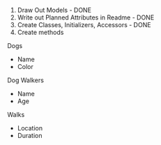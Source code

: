 1. Draw Out Models - DONE
2. Write out Planned Attributes in Readme - DONE
3. Create Classes, Initializers, Accessors - DONE
4. Create methods


Dogs
 - Name
 - Color

Dog Walkers
 - Name
 - Age


Walks
 - Location
 - Duration
